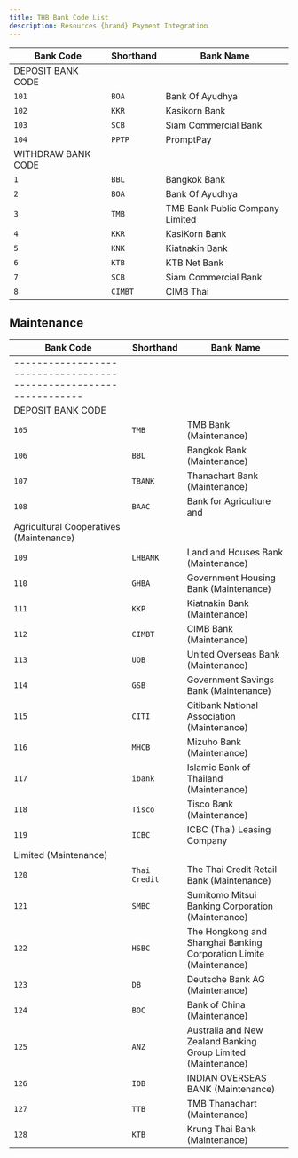 ```yaml
---
title: THB Bank Code List
description: Resources {brand} Payment Integration 
---
```


| Bank Code          | Shorthand | Bank Name                       |
| ------------------ | --------- | ------------------------------- |
| DEPOSIT BANK CODE  |
| `101`              | `BOA`     | Bank Of Ayudhya                 |
| `102`              | `KKR`     | Kasikorn Bank                   |
| `103`              | `SCB`     | Siam Commercial Bank            |
| `104`              | `PPTP`    | PromptPay                       |
| WITHDRAW BANK CODE |
| `1`                | `BBL`     | Bangkok Bank                    |
| `2`                | `BOA`     | Bank Of Ayudhya                 |
| `3`                | `TMB`     | TMB Bank Public Company Limited |
| `4`                | `KKR`     | KasiKorn Bank                   |
| `5`                | `KNK`     | Kiatnakin Bank                  |
| `6`                | `KTB`     | KTB Net Bank                    |
| `7`                | `SCB`     | Siam Commercial Bank            |
| `8`                | `CIMBT`   | CIMB Thai                       |

## Maintenance

| Bank Code                                                          | Shorthand     | Bank Name                                                          |
| ------------------------------------------------------------------ | ------------- | ------------------------------------------------------------------ |
| ------------------------------------------------------------------ |
| DEPOSIT BANK CODE                                                  |
| `105`                                                              | `TMB`         | TMB Bank (Maintenance)                                             |
| `106`                                                              | `BBL`         | Bangkok Bank (Maintenance)                                         |
| `107`                                                              | `TBANK`       | Thanachart Bank (Maintenance)                                      |
| `108`                                                              | `BAAC`        | Bank for Agriculture and                                           |
| Agricultural Cooperatives (Maintenance)                            |
| `109`                                                              | `LHBANK`      | Land and Houses Bank (Maintenance)                                 |
| `110`                                                              | `GHBA`        | Government Housing Bank (Maintenance)                              |
| `111`                                                              | `KKP`         | Kiatnakin Bank (Maintenance)                                       |
| `112`                                                              | `CIMBT`       | CIMB Bank (Maintenance)                                            |
| `113`                                                              | `UOB`         | United Overseas Bank (Maintenance)                                 |
| `114`                                                              | `GSB`         | Government Savings Bank (Maintenance)                              |
| `115`                                                              | `CITI`        | Citibank National Association (Maintenance)                        |
| `116`                                                              | `MHCB`        | Mizuho Bank (Maintenance)                                          |
| `117`                                                              | `ibank`       | Islamic Bank of Thailand (Maintenance)                             |
| `118`                                                              | `Tisco`       | Tisco Bank (Maintenance)                                           |
| `119`                                                              | `ICBC`        | ICBC (Thai) Leasing Company                                        |
| Limited (Maintenance)                                              |
| `120`                                                              | `Thai Credit` | The Thai Credit Retail Bank (Maintenance)                          |
| `121`                                                              | `SMBC`        | Sumitomo Mitsui Banking Corporation (Maintenance)                  |
| `122`                                                              | `HSBC`        | The Hongkong and Shanghai Banking Corporation Limite (Maintenance) |
| `123`                                                              | `DB`          | Deutsche Bank AG (Maintenance)                                     |
| `124`                                                              | `BOC`         | Bank of China (Maintenance)                                        |
| `125`                                                              | `ANZ`         | Australia and New Zealand Banking Group Limited (Maintenance)      |
| `126`                                                              | `IOB`         | INDIAN OVERSEAS BANK (Maintenance)                                 |
| `127`                                                              | `TTB`         | TMB Thanachart (Maintenance)                                       |
| `128`                                                              | `KTB`         | Krung Thai Bank (Maintenance)                                      |
